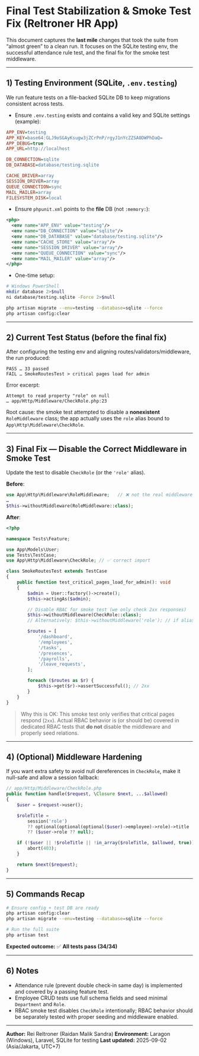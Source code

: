 # Final Test Stabilization & Smoke Test Fix (Reltroner HR App)

This document captures the **last mile** changes that took the suite from “almost green” to a clean run. It focuses on the SQLite testing env, the successful attendance rule test, and the final fix for the smoke test middleware.

---

## 1) Testing Environment (SQLite, `.env.testing`)

We run feature tests on a file-backed SQLite DB to keep migrations consistent across tests.

* Ensure `.env.testing` exists and contains a valid key and SQLite settings (example):

```ini
APP_ENV=testing
APP_KEY=base64:GLJ9oSGAyKsugw3jZCrPnP/rgyJ1nYcZZSA0DWPhDaQ=
APP_DEBUG=true
APP_URL=http://localhost

DB_CONNECTION=sqlite
DB_DATABASE=database/testing.sqlite

CACHE_DRIVER=array
SESSION_DRIVER=array
QUEUE_CONNECTION=sync
MAIL_MAILER=array
FILESYSTEM_DISK=local
```

* Ensure `phpunit.xml` points to the **file** DB (not `:memory:`):

```xml
<php>
  <env name="APP_ENV" value="testing"/>
  <env name="DB_CONNECTION" value="sqlite"/>
  <env name="DB_DATABASE" value="database/testing.sqlite"/>
  <env name="CACHE_STORE" value="array"/>
  <env name="SESSION_DRIVER" value="array"/>
  <env name="QUEUE_CONNECTION" value="sync"/>
  <env name="MAIL_MAILER" value="array"/>
</php>
```

* One-time setup:

```bash
# Windows PowerShell
mkdir database 2>$null
ni database/testing.sqlite -Force 2>$null

php artisan migrate --env=testing --database=sqlite --force
php artisan config:clear
```

---

## 2) Current Test Status (before the final fix)

After configuring the testing env and aligning routes/validators/middleware, the run produced:

```
PASS … 33 passed
FAIL … SmokeRoutesTest > critical pages load for admin
```

Error excerpt:

```
Attempt to read property "role" on null
… app/Http/Middleware/CheckRole.php:23
```

Root cause: the smoke test attempted to disable a **nonexistent** `RoleMiddleware` class; the app actually uses the `role` alias bound to `App\Http\Middleware\CheckRole`.

---

## 3) Final Fix — Disable the Correct Middleware in Smoke Test

Update the test to disable `CheckRole` (or the `'role'` alias).

**Before**:

```php
use App\Http\Middleware\RoleMiddleware;   // ❌ not the real middleware
…
$this->withoutMiddleware(RoleMiddleware::class);
```

**After**:

```php
<?php

namespace Tests\Feature;

use App\Models\User;
use Tests\TestCase;
use App\Http\Middleware\CheckRole; // ✅ correct import

class SmokeRoutesTest extends TestCase
{
    public function test_critical_pages_load_for_admin(): void
    {
        $admin = User::factory()->create();
        $this->actingAs($admin);

        // Disable RBAC for smoke test (we only check 2xx responses)
        $this->withoutMiddleware(CheckRole::class);
        // Alternatively: $this->withoutMiddleware('role'); // if alias is registered

        $routes = [
            '/dashboard',
            '/employees',
            '/tasks',
            '/presences',
            '/payrolls',
            '/leave_requests',
        ];

        foreach ($routes as $r) {
            $this->get($r)->assertSuccessful(); // 2xx
        }
    }
}
```

> Why this is OK: This smoke test only verifies that critical pages respond (`2xx`). Actual RBAC behavior is (or should be) covered in dedicated RBAC tests that **do not** disable the middleware and properly seed relations.

---

## 4) (Optional) Middleware Hardening

If you want extra safety to avoid null dereferences in `CheckRole`, make it null-safe and allow a session fallback:

```php
// app/Http/Middleware/CheckRole.php
public function handle($request, \Closure $next, ...$allowed)
{
    $user = $request->user();

    $roleTitle =
        session('role')
        ?? optional(optional(optional($user)->employee)->role)->title
        ?? ($user->role ?? null);

    if (!$user || !$roleTitle || !in_array($roleTitle, $allowed, true)) {
        abort(403);
    }

    return $next($request);
}
```

---

## 5) Commands Recap

```bash
# Ensure config + test DB are ready
php artisan config:clear
php artisan migrate --env=testing --database=sqlite --force

# Run the full suite
php artisan test
```

**Expected outcome:** ✅ **All tests pass (34/34)**

---

## 6) Notes

* Attendance rule (prevent double check-in same day) is implemented and covered by a passing feature test.
* Employee CRUD tests use full schema fields and seed minimal `Department` and `Role`.
* RBAC smoke test disables `CheckRole` intentionally; RBAC behavior should be separately tested with proper seeding and middleware enabled.

---

**Author:** Rei Reltroner (Raidan Malik Sandra)
**Environment:** Laragon (Windows), Laravel, SQLite for testing
**Last updated:** 2025-09-02 (Asia/Jakarta, UTC+7)
